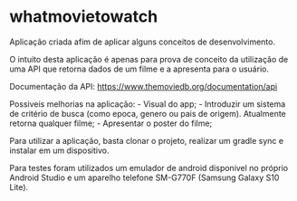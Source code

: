 # whatmovietowatch
Aplicação criada afim de aplicar alguns conceitos de desenvolvimento.

O intuito desta aplicação é apenas para prova de conceito da utilização de uma API que retorna dados de um filme e a apresenta para o usuário.

Documentação da API: https://www.themoviedb.org/documentation/api

Possiveis melhorias na aplicação:
	- Visual do app;
	- Introduzir um sistema de critério de busca (como epoca, genero ou pais de origem). Atualmente retorna qualquer filme;
	- Apresentar o poster do filme;
	
Para utilizar a aplicação, basta clonar o projeto, realizar um gradle sync e instalar em um dispositivo.

Para testes foram utilizados um emulador de android disponivel no próprio Android Studio e um aparelho telefone SM-G770F (Samsung Galaxy S10 Lite).